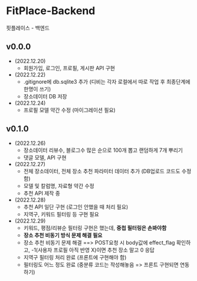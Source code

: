 # FitPlace-Backend
핏플레이스 - 백엔드

## **v0.0.0**
- (2022.12.20)
  - 회원가입, 로그인, 프로필, 게시판 API 구현
- (2022.12.22)
  - .gitignore에 db.sqlite3 추가 (디비는 각자 로컬에서 따로 작업 후 최종단계에 한명이 쓰기)
  - 장소데이터 DB 저장
- (2022.12.24)
  - 프로필 모델 약간 수정 (마이그레이션 필요)

## **v0.1.0**
- (2022.12.26)
  - 장소데이터 리뷰수, 블로그수 많은 순으로 100개 뽑고 랜덤하게 7개 뿌리기
  - 댓글 모델, API 구현
- (2022.12.27)
  - 전체 장소데이터, 전체 장소 추천 파라미터 데이터 추가 (DB업로드 코드도 수정함)
  - 모델 및 칼럼명, 자료형 약간 수정
  - 추천 API 제작 중
- (2022.12.28)
  - 추천 API 일단 구현 (로그인 안했을 때 처리 필요)
  - 지역구, 키워드 필터링 등 구현 필요
- (2022.12.29)
  - 키워드, 평점/리뷰순 필터링 구현은 했는데, **중첩 필터링은 손봐야함**
  - **장소 추천 비동기 방식 문제 해결 필요**
  - 장소 추천 비동기 문제 해결 ==> POST요청 시 body값에 effect_flag 확인하고, -1(사용자 프로필 아직 반영 X)이면 추천 장소 말고 0 응답
  - 지역구 필터링 처리 완료 (프론트에 구현해야 함)
  - 필터링도 어느 정도 완료 (중분류 코드는 작성해놓음 => 프론트 구현되면 연동하기)